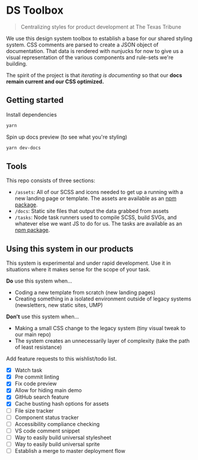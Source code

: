 # DS Toolbox

> Centralizing styles for product development at The Texas Tribune

We use this design system toolbox to establish a base for our shared styling system. CSS comments are parsed to create a JSON object of documentation. That data is rendered with nunjucks for now to give us a visual representation of the various components and rule-sets we're building. 

The spirit of the project is that _iterating is documenting_ so that our **docs remain current and our CSS optimized.**


## Getting started

Install dependencies
```sh
yarn
```

Spin up docs preview (to see what you're styling)
```sh
yarn dev-docs
```

## Tools
This repo consists of three sections:
- `/assets`: All of our SCSS and icons needed to get up a running with a new landing page or template. The assets are available as an [npm package](https://www.npmjs.com/package/@texastribune/ds-toolbox-assets).
- `/docs`: Static site files that output the data grabbed from assets
- `/tasks`: Node task runners used to compile SCSS, build SVGs, and whatever else we want JS to do for us. The tasks are available as an [npm package](https://www.npmjs.com/package/@texastribune/ds-toolbox-tasks).


## Using this system in our products
This system is experimental and under rapid development. Use it in situations where it makes sense for the scope of your task.

**Do** use this system when...
- Coding a new template from scratch (new landing pages)
- Creating something in a isolated environment outside of legacy systems (newsletters, new static sites, UMP)

**Don't** use this system when...
- Making a small CSS change to the legacy system (tiny visual tweak to our main repo)
- The system creates an unnecessarily layer of complexity (take the path of least resistance)


 Add feature requests to this wishlist/todo list.

* [x] Watch task
* [x] Pre commit linting
* [x] Fix code preview
* [x] Allow for hiding main demo
* [x] GitHub search feature
* [x] Cache busting hash options for assets
* [ ] File size tracker
* [ ] Component status tracker
* [ ] Accessibility compliance checking
* [ ] VS code comment snippet
* [ ] Way to easily build universal stylesheet
* [ ] Way to easily build universal sprite
* [ ] Establish a merge to master deployment flow
